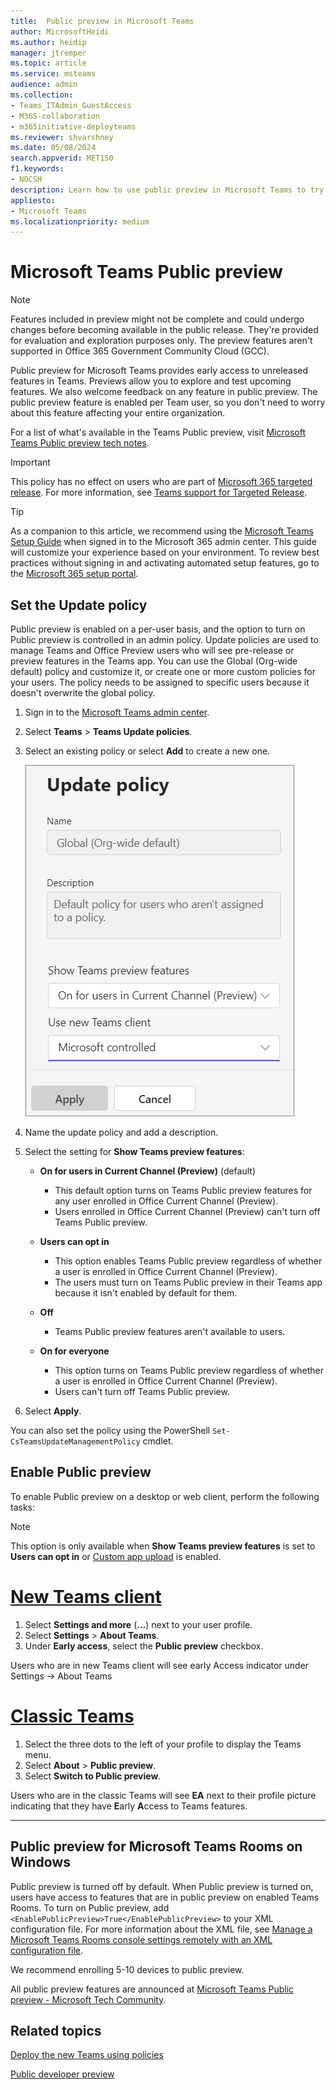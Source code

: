 ```yaml
---
title:  Public preview in Microsoft Teams
author: MicrosoftHeidi
ms.author: heidip
manager: jtremper
ms.topic: article
ms.service: msteams
audience: admin
ms.collection: 
- Teams_ITAdmin_GuestAccess
- M365-collaboration
- m365initiative-deployteams
ms.reviewer: shvarshney
ms.date: 05/08/2024
search.appverid: MET150
f1.keywords:
- NOCSH
description: Learn how to use public preview in Microsoft Teams to try out new features and provide feedback.
appliesto: 
- Microsoft Teams
ms.localizationpriority: medium
---
```


# Microsoft Teams Public preview

> [!NOTE]
> Features included in preview might not be complete and could undergo changes before becoming available in the public release. They're provided for evaluation and exploration purposes only. The preview features aren't supported in Office 365 Government Community Cloud (GCC).

Public preview for Microsoft Teams provides early access to unreleased features in Teams. Previews allow you to explore and test upcoming features. We also welcome feedback on any feature in public preview. The public preview feature is enabled per Team user, so you don't need to worry about this feature affecting your entire organization.

For a list of what's available in the Teams Public preview, visit [Microsoft Teams Public preview tech notes](https://techcommunity.microsoft.com/t5/microsoft-teams-public-preview/bd-p/MicrosoftTeamsPublicPreview).

> [!IMPORTANT]
> This policy has no effect on users who are part of [Microsoft 365 targeted release](/microsoft-365/admin/manage/release-options-in-office-365). For more information, see [Teams support for Targeted Release](https://techcommunity.microsoft.com/t5/microsoft-teams-blog/introducing-microsoft-teams-support-for-microsoft-365-targeted/ba-p/3804259).

> [!TIP]
> As a companion to this article, we recommend using the [Microsoft Teams Setup Guide](https://go.microsoft.com/fwlink/?linkid=2270034) when signed in to the Microsoft 365 admin center. This guide will customize your experience based on your environment. To review best practices without signing in and activating automated setup features, go to the [Microsoft 365 setup portal](https://go.microsoft.com/fwlink/?linkid=2270204).

## Set the Update policy

Public preview is enabled on a per-user basis, and the option to turn on Public preview is controlled in an admin policy. Update policies are used to manage Teams and Office Preview users who will see pre-release or preview features in the Teams app. You can use the Global (Org-wide default) policy and customize it, or create one or more custom policies for your users. The policy needs to be assigned to specific users because it doesn't overwrite the global policy.

1. Sign in to the [Microsoft Teams admin center](https://admin.teams.microsoft.com/).

1. Select **Teams** > **Teams Update policies**.

1. Select an existing policy or select **Add** to create a new one.

    ![Screenshot of update policy panel in the Teams admin center.](media/new-update-policy.png)

1. Name the update policy and add a description.
1. Select the setting for **Show Teams preview features**:

   - **On for users in Current Channel (Preview)** (default)
       - This default option turns on Teams Public preview features for any user enrolled in Office Current Channel (Preview).
       - Users enrolled in Office Current Channel (Preview) can't turn off Teams Public preview.

   - **Users can opt in**
       - This option enables Teams Public preview regardless of whether a user is enrolled in Office Current Channel (Preview).
       - The users must turn on Teams Public preview in their Teams app because it isn't enabled by default for them.

   - **Off**
     - Teams Public preview features aren't available to users.

   - **On for everyone**
       - This option turns on Teams Public preview regardless of whether a user is enrolled in Office Current Channel (Preview).
       - Users can't turn off Teams Public preview.

1. Select **Apply**.

You can also set the policy using the PowerShell `Set-CsTeamsUpdateManagementPolicy` cmdlet.

## Enable Public preview

To enable Public preview on a desktop or web client, perform the following tasks:
> [!NOTE]  
> This option is only available when **Show Teams preview features** is set to **Users can opt in** or [Custom app upload](/microsoftteams/platform/concepts/build-and-test/prepare-your-o365-tenant#enable-custom-teams-apps-and-turn-on-custom-app-uploading) is enabled.

# [New Teams client](#tab/new-teams-client)

1. Select **Settings and more** (**...**) next to your user profile.
1. Select **Settings** > **About Teams**.
1. Under **Early access**, select the **Public preview** checkbox.

Users who are in new Teams client will see early Access indicator under Settings -> About Teams

# [Classic Teams](#tab/classic-teams)

1. Select the three dots to the left of your profile to display the Teams menu.
2. Select **About** > **Public preview**.
3. Select **Switch to Public preview**.

Users who are in the classic Teams will see **EA** next to their profile picture indicating that they have **E**arly **A**ccess to Teams features.

---

## Public preview for Microsoft Teams Rooms on Windows

Public preview is turned off by default. When Public preview is turned on, users have access to features that are in public preview on enabled Teams Rooms. To turn on Public preview, add ```<EnablePublicPreview>True</EnablePublicPreview>``` to your XML configuration file. For more information about the XML file, see [Manage a Microsoft Teams Rooms console settings remotely with an XML configuration file](/microsoftteams/rooms/xml-config-file).

We recommend enrolling 5-10 devices to public preview.

All public preview features are announced at [Microsoft Teams Public preview - Microsoft Tech Community](https://techcommunity.microsoft.com/t5/microsoft-teams-public-preview/bd-p/MicrosoftTeamsPublicPreview).

## Related topics

[Deploy the new Teams using policies](new-teams-deploy-using-policies.md)

[Public developer preview](/microsoftteams/platform/resources/dev-preview/developer-preview-intro)
